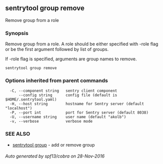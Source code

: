## sentrytool group remove

Remove group from a role

### Synopsis


Remove group from a role.
A role should be either specified with -role flag or be the first argument
followed by list of groups.

If -role flag is specified, arguments are group names to remove.

```
sentrytool group remove
```

### Options inherited from parent commands

```
  -C, --component string   sentry client component
      --config string      config file (default is $HOME/.sentrytool.yaml)
  -H, --host string        hostname for Sentry server (default "localhost")
  -P, --port int           port for Sentry server (default 8038)
  -U, --username string    user name (default "akolb")
  -v, --verbose            verbose mode
```

### SEE ALSO
* [sentrytool group](sentrytool_group.md)	 - add or remove group

###### Auto generated by spf13/cobra on 28-Nov-2016
